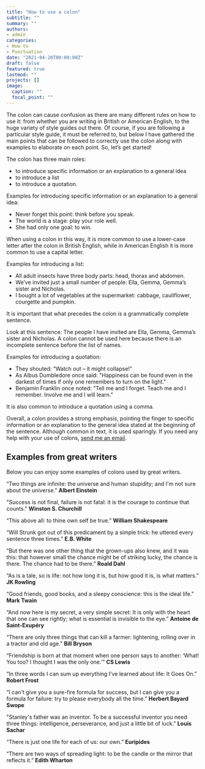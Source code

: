 ```yaml
---
title: "How to use a colon"
subtitle: ""
summary: ""
authors:
- admin
categories: 
- How to
- Punctuation
date: "2021-04-20T00:00:00Z"
draft: false
featured: true
lastmod: ""
projects: []
image:
  caption: ""
  focal_point: ""
---
```


The colon can cause confusion as there are many different rules on how to use it: from whether you are writing in British or American English, to the huge variety of style guides out there. Of course, if you are following a particular style guide, it must be referred to, but below I have gathered the main points that can be followed to correctly use the colon along with examples to elaborate on each point. So, let’s get started!

The colon has three main roles: 
- to introduce specific information or an explanation to a general idea
- to introduce a list
- to introduce a quotation. 

Examples for introducing specific information or an explanation to a general idea:

- Never forget this point: think before you speak.
- The world is a stage: play your role well.
- She had only one goal: to win.

When using a colon in this way, it is more common to use a lower-case letter after the colon in British English, while in American English it is more common to use a capital letter.

Examples for introducing a list:

- All adult insects have three body parts: head, thorax and abdomen.
- We’ve invited just a small number of people: Ella, Gemma, Gemma’s sister and Nicholas.
- I bought a lot of vegetables at the supermarket: cabbage, cauliflower, courgette and pumpkin. 

It is important that what precedes the colon is a grammatically complete sentence. 

Look at this sentence: The people I have invited are Ella, Gemma, Gemma’s sister and Nicholas. A colon cannot be used here because there is an incomplete sentence before the list of names.

Examples for introducing a quotation:

- They shouted: “Watch out – it might collapse!”
- As Albus Dumbledore once said: "Happiness can be found even in the darkest of times if only one remembers to turn on the light."
- Benjamin Franklin once noted: “Tell me and I forget. Teach me and I remember. Involve me and I will learn.” 

It is also common to introduce a quotation using a comma.

Overall, a colon provides a strong emphasis, pointing the finger to specific information or an explanation to the general idea stated at the beginning of the sentence. Although common in text, it is used sparingly. If you need any help with your use of colons, [send me an email](mailto:lucyproofs@gmail.com).

## Examples from great writers

Below you can enjoy some examples of colons used by great writers.

“Two things are infinite: the universe and human stupidity; and I'm not sure about the universe.” 
**Albert Einstein**

"Success is not final, failure is not fatal: it is the courage to continue that counts."
**Winston S. Churchill**

“This above all: to thine own self be true.”
**William Shakespeare**

“Will Strunk got out of this predicament by a simple trick: he uttered every sentence three times.”
**E.B. White**

“But there was one other thing that the grown-ups also knew, and it was this: that however small the chance might be of striking lucky, the chance is there. The chance had to be there.”
**Roald Dahl** 

“As is a tale, so is life: not how long it is, but how good it is, is what matters.”
**JK Rowling**

“Good friends, good books, and a sleepy conscience: this is the ideal life.”
**Mark Twain**

“And now here is my secret, a very simple secret: It is only with the heart that one can see rightly; what is essential is invisible to the eye.” 
**Antoine de Saint-Exupéry**

“There are only three things that can kill a farmer: lightening, rolling over in a tractor and old age.”
**Bill Bryson**

“Friendship is born at that moment when one person says to another: ‘What! You too? I thought I was the only one.’”
**CS Lewis**

“In three words I can sum up everything I’ve learned about life: It Goes On.”
**Robert Frost**

“I can't give you a sure-fire formula for success, but I can give you a formula for failure: try to please everybody all the time.” 
**Herbert Bayard Swope**


"Stanley's father was an inventor. To be a successful inventor you need three things: intelligence, perseverance, and just a little bit of luck." 
**Louis Sachar**

“There is just one life for each of us: our own.”
 **Euripides**

“There are two ways of spreading light: to be the candle or the mirror that reflects it.”
**Edith Wharton**